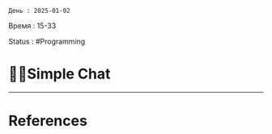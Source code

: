 	День : 2025-01-02 
Время : 15-33

Status : #Programming  


# 👨‍💻Simple Chat









---
# References


